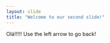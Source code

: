 ```yaml
---
layout: slide
title: "Welcome to our second slide!"
---
```

Olá!!!!!
Use the left arrow to go back!
